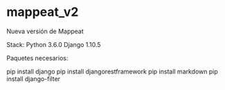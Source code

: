 # mappeat_v2
Nueva versión de Mappeat

Stack:
Python 3.6.0
Django 1.10.5

Paquetes necesarios:

pip install django 
pip install djangorestframework
pip install markdown
pip install django-filter



